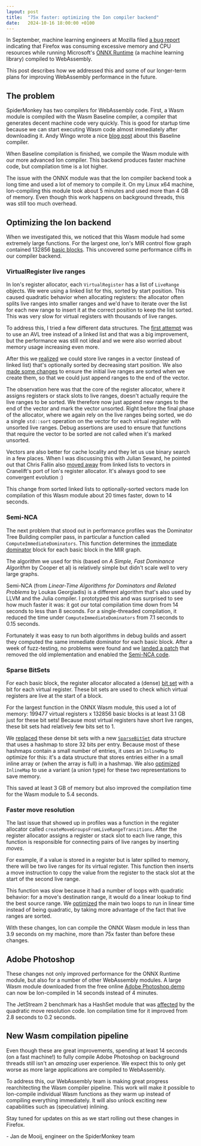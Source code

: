 ```yaml
---
layout: post
title:  "75x faster: optimizing the Ion compiler backend"
date:   2024-10-16 18:00:00 +0100
---
```


In September, machine learning engineers at Mozilla filed [a bug report](https://bugzilla.mozilla.org/show_bug.cgi?id=1916442) indicating that Firefox was consuming excessive memory and CPU resources while running Microsoft's [ONNX Runtime](https://github.com/microsoft/onnxruntime) (a machine learning library) compiled to WebAssembly.

This post describes how we addressed this and some of our longer-term plans for improving WebAssembly performance in the future.

## The problem

SpiderMonkey has two compilers for WebAssembly code. First, a Wasm module is compiled with the Wasm Baseline compiler, a compiler that generates decent machine code very quickly. This is good for startup time because we can start executing Wasm code almost immediately after downloading it. Andy Wingo wrote a nice [blog post](https://wingolog.org/archives/2020/03/25/firefoxs-low-latency-webassembly-compiler) about this Baseline compiler.

When Baseline compilation is finished, we compile the Wasm module with our more advanced Ion compiler. This backend produces faster machine code, but compilation time is a lot higher.

The issue with the ONNX module was that the Ion compiler backend took a long time and used a lot of memory to compile it. On my Linux x64 machine, Ion-compiling this module took about 5 minutes and used more than 4 GB of memory. Even though this work happens on background threads, this was still too much overhead.

## Optimizing the Ion backend

When we investigated this, we noticed that this Wasm module had some extremely large functions. For the largest one, Ion's MIR control flow graph contained 132856 [basic blocks](https://en.wikipedia.org/wiki/Basic_block). This uncovered some performance cliffs in our compiler backend.

### VirtualRegister live ranges

In Ion's register allocator, each `VirtualRegister` has a list of `LiveRange` objects. We were using a linked list for this, sorted by start position. This caused quadratic behavior when allocating registers: the allocator often splits live ranges into smaller ranges and we'd have to iterate over the list for each new range to insert it at the correct position to keep the list sorted. This was very slow for virtual registers with thousands of live ranges.

To address this, I tried a few different data structures. The [first attempt](https://bugzilla.mozilla.org/show_bug.cgi?id=1916442#c17) was to use an AVL tree instead of a linked list and that was a big improvement, but the performance was still not ideal and we were also worried about memory usage increasing even more.

After this we [realized](https://bugzilla.mozilla.org/show_bug.cgi?id=1918970) we could store live ranges in a vector (instead of linked list) that's optionally sorted by decreasing start position. We also [made some changes](https://bugzilla.mozilla.org/show_bug.cgi?id=1917817) to ensure the initial live ranges are sorted when we create them, so that we could just append ranges to the end of the vector.

The observation here was that the core of the register allocator, where it assigns registers or stack slots to live ranges, doesn't actually require the live ranges to be sorted. We therefore now just append new ranges to the end of the vector and mark the vector unsorted. Right before the final phase of the allocator, where we again rely on the live ranges being sorted, we do a single `std::sort` operation on the vector for each virtual register with unsorted live ranges. Debug assertions are used to ensure that functions that require the vector to be sorted are not called when it's marked unsorted.

Vectors are also better for cache locality and they let us use binary search in a few places. When I was discussing this with Julian Seward, he pointed out that Chris Fallin also [moved away](https://cfallin.org/blog/2022/06/09/cranelift-regalloc2/) from linked lists to vectors in Cranelift's port of Ion's register allocator. It's always good to see convergent evolution :)

This change from sorted linked lists to optionally-sorted vectors made Ion compilation of this Wasm module about 20 times faster, down to 14 seconds.

### Semi-NCA

The next problem that stood out in performance profiles was the Dominator Tree Building compiler pass, in particular a function called `ComputeImmediateDominators`. This function determines the [immediate dominator](https://en.wikipedia.org/wiki/Dominator_\(graph_theory\)) block for each basic block in the MIR graph.

The algorithm we used for this (based on *A Simple, Fast Dominance Algorithm* by Cooper et al) is relatively simple but didn't scale well to very large graphs.

Semi-NCA (from *Linear-Time Algorithms for Dominators and Related Problems* by Loukas Georgiadis) is a different algorithm that's also used by LLVM and the Julia compiler. I prototyped this and was surprised to see how much faster it was: it got our total compilation time down from 14 seconds to less than 8 seconds. For a single-threaded compilation, it reduced the time under `ComputeImmediateDominators` from 7.1 seconds to 0.15 seconds.

Fortunately it was easy to run both algorithms in debug builds and assert they computed the same immediate dominator for each basic block. After a week of fuzz-testing, no problems were found and we [landed a patch](https://bugzilla.mozilla.org/show_bug.cgi?id=1919025) that removed the old implementation and enabled the [Semi-NCA code](https://searchfox.org/mozilla-central/rev/d56687458d4e6e8882c4b740e78413a0f0a69d59/js/src/jit/DominatorTree.cpp#19).

### Sparse BitSets

For each basic block, the register allocator allocated a (dense) [bit set](https://en.wikipedia.org/wiki/Bit_array) with a bit for each virtual register. These bit sets are used to check which virtual registers are live at the start of a block.

For the largest function in the ONNX Wasm module, this used a lot of memory: 199477 virtual registers x 132856 basic blocks is at least 3.1 GB just for these bit sets\! Because most virtual registers have short live ranges, these bit sets had relatively few bits set to 1\.

We [replaced](https://bugzilla.mozilla.org/show_bug.cgi?id=1920430) these dense bit sets with a new [`SparseBitSet`](https://searchfox.org/mozilla-central/source/js/src/jit/SparseBitSet.h) data structure that uses a hashmap to store 32 bits per entry. Because most of these hashmaps contain a small number of entries, it uses an `InlineMap` to optimize for this: it's a data structure that stores entries either in a small inline array or (when the array is full) in a hashmap. We also [optimized](https://bugzilla.mozilla.org/show_bug.cgi?id=1920433) `InlineMap` to use a variant (a union type) for these two representations to save memory.

This saved at least 3 GB of memory but also improved the compilation time for the Wasm module to 5.4 seconds.

### Faster move resolution

The last issue that showed up in profiles was a function in the register allocator called `createMoveGroupsFromLiveRangeTransitions`. After the register allocator assigns a register or stack slot to each live range, this function is responsible for connecting pairs of live ranges by inserting *moves*.

For example, if a value is stored in a register but is later spilled to memory, there will be two live ranges for its virtual register. This function then inserts a move instruction to copy the value from the register to the stack slot at the start of the second live range.

This function was slow because it had a number of loops with quadratic behavior: for a move's destination range, it would do a linear lookup to find the best source range. We [optimized](https://bugzilla.mozilla.org/show_bug.cgi?id=1920951) the main two loops to run in linear time instead of being quadratic, by taking more advantage of the fact that live ranges are sorted.

With these changes, Ion can compile the ONNX Wasm module in less than 3.9 seconds on my machine, more than 75x faster than before these changes.

## Adobe Photoshop

These changes not only improved performance for the ONNX Runtime module, but also for a number of other WebAssembly modules. A large Wasm module downloaded from the free online [Adobe Photoshop demo](https://photoshop.adobe.com/discover) can now be Ion-compiled in 14 seconds instead of 4 minutes.

The JetStream 2 benchmark has a HashSet module that was [affected](https://bugzilla.mozilla.org/show_bug.cgi?id=1918970#c14) by the quadratic move resolution code. Ion compilation time for it improved from 2.8 seconds to 0.2 seconds.

## New Wasm compilation pipeline

Even though these are great improvements, spending at least 14 seconds (on a fast machine\!) to fully compile Adobe Photoshop on background threads still isn't an *amazing* user experience. We expect this to only get worse as more large applications are compiled to WebAssembly.

To address this, our WebAssembly team is making great progress rearchitecting the Wasm compiler pipeline. This work will make it possible to Ion-compile individual Wasm functions as they warm up instead of compiling everything immediately. It will also unlock exciting new capabilities such as (speculative) inlining.

Stay tuned for updates on this as we start rolling out these changes in Firefox.

\- Jan de Mooij, engineer on the SpiderMonkey team  

